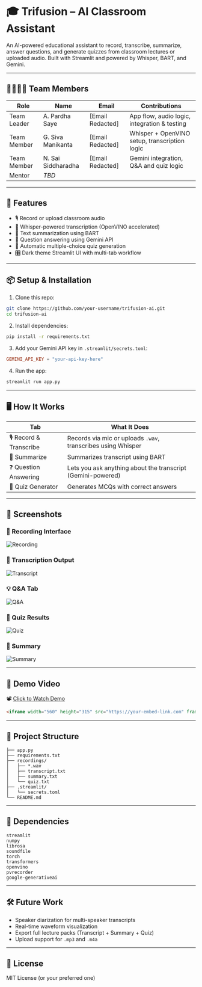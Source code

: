 
# 🎓 Trifusion – AI Classroom Assistant

An AI-powered educational assistant to record, transcribe, summarize, answer questions, and generate quizzes from classroom lectures or uploaded audio. Built with Streamlit and powered by Whisper, BART, and Gemini.

---

## 👨‍👩‍👧‍👦 Team Members

| Role         | Name                | Email                        | Contributions                                      |
|--------------|---------------------|------------------------------|----------------------------------------------------|
| Team Leader  | A. Pardha Saye      | [Email Redacted]             | App flow, audio logic, integration & testing       |
| Team Member  | G. Siva Manikanta   | [Email Redacted]             | Whisper + OpenVINO setup, transcription logic      |
| Team Member  | N. Sai Siddharadha  | [Email Redacted]             | Gemini integration, Q&A and quiz logic             |
| Mentor       | *TBD*               |                              |                                                    |

---

## 🚀 Features

- 🎙 Record or upload classroom audio
- 📝 Whisper-powered transcription (OpenVINO accelerated)
- 📄 Text summarization using BART
- 🤖 Question answering using Gemini API
- 🧪 Automatic multiple-choice quiz generation
- 🎛️ Dark theme Streamlit UI with multi-tab workflow

---

## 📦 Setup & Installation

1. Clone this repo:

```bash
git clone https://github.com/your-username/trifusion-ai.git
cd trifusion-ai
```

2. Install dependencies:

```bash
pip install -r requirements.txt
```

3. Add your Gemini API key in `.streamlit/secrets.toml`:

```toml
GEMINI_API_KEY = "your-api-key-here"
```

4. Run the app:

```bash
streamlit run app.py
```

---

## 🖥️ How It Works

| Tab                | What It Does                                                     |
|--------------------|------------------------------------------------------------------|
| 🎙 Record & Transcribe | Records via mic or uploads `.wav`, transcribes using Whisper      |
| 📝 Summarize        | Summarizes transcript using BART                                 |
| ❓ Question Answering | Lets you ask anything about the transcript (Gemini-powered)     |
| 🧪 Quiz Generator   | Generates MCQs with correct answers                              |

---

## 📸 Screenshots

### 🔴 Recording Interface
![Recording](./recordings/Screenshot%202025-07-12%20230840.png)

### 📄 Transcription Output
![Transcript](./recordings/Screenshot%202025-07-12%20230857.png)

### 💡 Q&A Tab
![Q&A](./recordings/Screenshot%202025-07-12%20230912.png)

### 🧠 Quiz Results
![Quiz](./recordings/Screenshot%202025-07-12%20230940.png)

### 📝 Summary
![Summary](./recordings/Screenshot%202025-07-12%20231001.png)

---

## 🎥 Demo Video

📽️ [Click to Watch Demo](https://your-link-here.com)

```html
<iframe width="560" height="315" src="https://your-embed-link.com" frameborder="0" allowfullscreen></iframe>
```

---

## 📁 Project Structure

```
├── app.py
├── requirements.txt
├── recordings/
│   ├── *.wav
│   ├── transcript.txt
│   ├── summary.txt
│   └── quiz.txt
├── .streamlit/
│   └── secrets.toml
└── README.md
```

---

## 📎 Dependencies

```
streamlit
numpy
librosa
soundfile
torch
transformers
openvino
pvrecorder
google-generativeai
```

---

## 🛠 Future Work

- Speaker diarization for multi-speaker transcripts
- Real-time waveform visualization
- Export full lecture packs (Transcript + Summary + Quiz)
- Upload support for `.mp3` and `.m4a`

---

## 📜 License

MIT License (or your preferred one)
